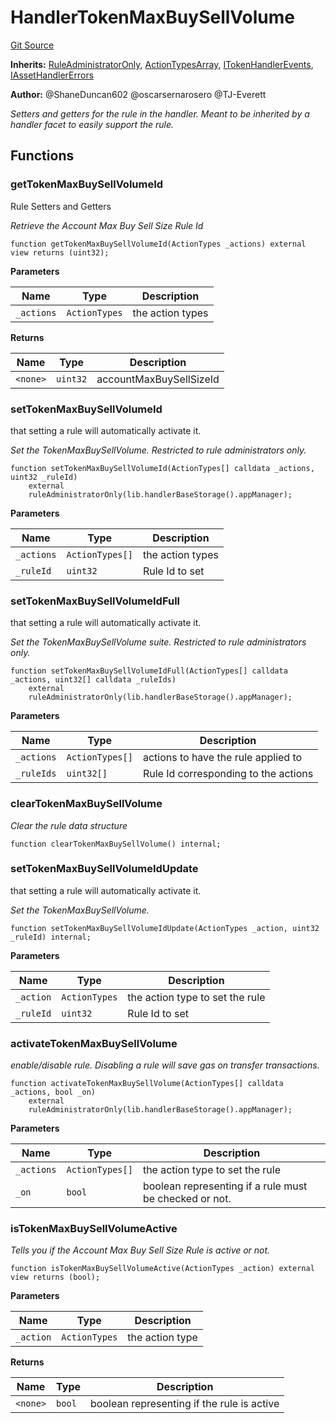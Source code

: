 # HandlerTokenMaxBuySellVolume
[Git Source](https://github.com/thrackle-io/tron/blob/4e6a814efa6ccf934f63826b54087808a311218d/src/client/token/handler/ruleContracts/HandlerTokenMaxBuySellVolume.sol)

**Inherits:**
[RuleAdministratorOnly](/src/protocol/economic/RuleAdministratorOnly.sol/contract.RuleAdministratorOnly.md), [ActionTypesArray](/src/client/common/ActionTypesArray.sol/contract.ActionTypesArray.md), [ITokenHandlerEvents](/src/common/IEvents.sol/interface.ITokenHandlerEvents.md), [IAssetHandlerErrors](/src/common/IErrors.sol/interface.IAssetHandlerErrors.md)

**Author:**
@ShaneDuncan602 @oscarsernarosero @TJ-Everett

*Setters and getters for the rule in the handler. Meant to be inherited by a handler
facet to easily support the rule.*


## Functions
### getTokenMaxBuySellVolumeId

Rule Setters and Getters

*Retrieve the Account Max Buy Sell Size Rule Id*


```solidity
function getTokenMaxBuySellVolumeId(ActionTypes _actions) external view returns (uint32);
```
**Parameters**

|Name|Type|Description|
|----|----|-----------|
|`_actions`|`ActionTypes`|the action types|

**Returns**

|Name|Type|Description|
|----|----|-----------|
|`<none>`|`uint32`|accountMaxBuySellSizeId|


### setTokenMaxBuySellVolumeId

that setting a rule will automatically activate it.

*Set the TokenMaxBuySellVolume. Restricted to rule administrators only.*


```solidity
function setTokenMaxBuySellVolumeId(ActionTypes[] calldata _actions, uint32 _ruleId)
    external
    ruleAdministratorOnly(lib.handlerBaseStorage().appManager);
```
**Parameters**

|Name|Type|Description|
|----|----|-----------|
|`_actions`|`ActionTypes[]`|the action types|
|`_ruleId`|`uint32`|Rule Id to set|


### setTokenMaxBuySellVolumeIdFull

that setting a rule will automatically activate it.

*Set the TokenMaxBuySellVolume suite. Restricted to rule administrators only.*


```solidity
function setTokenMaxBuySellVolumeIdFull(ActionTypes[] calldata _actions, uint32[] calldata _ruleIds)
    external
    ruleAdministratorOnly(lib.handlerBaseStorage().appManager);
```
**Parameters**

|Name|Type|Description|
|----|----|-----------|
|`_actions`|`ActionTypes[]`|actions to have the rule applied to|
|`_ruleIds`|`uint32[]`|Rule Id corresponding to the actions|


### clearTokenMaxBuySellVolume

*Clear the rule data structure*


```solidity
function clearTokenMaxBuySellVolume() internal;
```

### setTokenMaxBuySellVolumeIdUpdate

that setting a rule will automatically activate it.

*Set the TokenMaxBuySellVolume.*


```solidity
function setTokenMaxBuySellVolumeIdUpdate(ActionTypes _action, uint32 _ruleId) internal;
```
**Parameters**

|Name|Type|Description|
|----|----|-----------|
|`_action`|`ActionTypes`|the action type to set the rule|
|`_ruleId`|`uint32`|Rule Id to set|


### activateTokenMaxBuySellVolume

*enable/disable rule. Disabling a rule will save gas on transfer transactions.*


```solidity
function activateTokenMaxBuySellVolume(ActionTypes[] calldata _actions, bool _on)
    external
    ruleAdministratorOnly(lib.handlerBaseStorage().appManager);
```
**Parameters**

|Name|Type|Description|
|----|----|-----------|
|`_actions`|`ActionTypes[]`|the action type to set the rule|
|`_on`|`bool`|boolean representing if a rule must be checked or not.|


### isTokenMaxBuySellVolumeActive

*Tells you if the Account Max Buy Sell Size Rule is active or not.*


```solidity
function isTokenMaxBuySellVolumeActive(ActionTypes _action) external view returns (bool);
```
**Parameters**

|Name|Type|Description|
|----|----|-----------|
|`_action`|`ActionTypes`|the action type|

**Returns**

|Name|Type|Description|
|----|----|-----------|
|`<none>`|`bool`|boolean representing if the rule is active|


